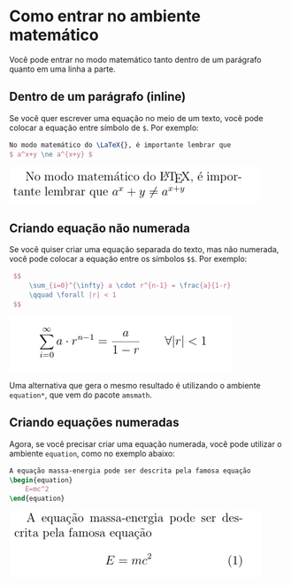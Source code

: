 # Como entrar no ambiente matemático

Você pode entrar no modo matemático tanto dentro de um parágrafo quanto em uma linha a parte.

## Dentro de um parágrafo (inline)

Se você quer escrever uma equação no meio de um texto, você pode colocar a equação entre símbolo de `$`.
Por exemplo:

``` tex
No modo matemático do \LaTeX{}, é importante lembrar que
$ a^x+y \ne a^{x+y} $
```

![equação inline](./img/inline-eq.png)

## Criando equação não numerada

Se você quiser criar uma equação separada do texto, mas não numerada, você pode colocar a equação entre os símbolos `$$`.
Por exemplo:

``` tex
 $$
     \sum_{i=0}^{\infty} a \cdot r^{n-1} = \frac{a}{1-r}
     \qquad \forall |r| < 1
 $$
```

![equação não numerada](./img/eq-nao-numerada.png)

Uma alternativa que gera o mesmo resultado é utilizando o ambiente `equation*`, que vem do pacote `amsmath`.

## Criando equações numeradas

Agora, se você precisar criar uma equação numerada, você pode utilizar o ambiente `equation`, como no exemplo abaixo:

``` tex
A equação massa-energia pode ser descrita pela famosa equação
\begin{equation}
    E=mc^2
\end{equation}
```

![equação numerada](./img/eq-numerada.png)